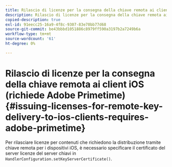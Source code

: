 ```yaml
---
title: Rilascio di licenze per la consegna della chiave remota ai client iOS (richiede Adobe Primetime)
description: Rilascio di licenze per la consegna della chiave remota ai client iOS (richiede Adobe Primetime)
copied-description: true
exl-id: 91eecc25-16a9-4f8c-9307-83e70bb77d68
source-git-commit: be43bbbd1051886c8979ff590a3197b2a7249b6a
workflow-type: tm+mt
source-wordcount: '61'
ht-degree: 0%

---
```


# Rilascio di licenze per la consegna della chiave remota ai client iOS (richiede Adobe Primetime){#issuing-licenses-for-remote-key-delivery-to-ios-clients-requires-adobe-primetime}

Per rilasciare licenze per contenuti che richiedono la distribuzione tramite chiave remota per i dispositivi iOS, è necessario specificare il certificato del server licenze del server chiavi in `HandlerConfiguration.setKeyServerCertificate()`.
